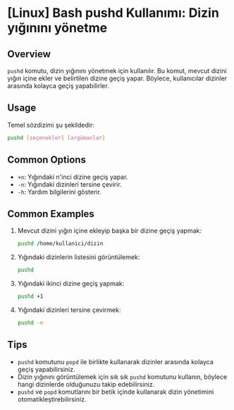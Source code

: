 # [Linux] Bash pushd Kullanımı: Dizin yığınını yönetme

## Overview
`pushd` komutu, dizin yığınını yönetmek için kullanılır. Bu komut, mevcut dizini yığın içine ekler ve belirtilen dizine geçiş yapar. Böylece, kullanıcılar dizinler arasında kolayca geçiş yapabilirler.

## Usage
Temel sözdizimi şu şekildedir:
```bash
pushd [seçenekler] [argümanlar]
```

## Common Options
- `+n`: Yığındaki n'inci dizine geçiş yapar.
- `-n`: Yığındaki dizinleri tersine çevirir.
- `-h`: Yardım bilgilerini gösterir.

## Common Examples
1. Mevcut dizini yığın içine ekleyip başka bir dizine geçiş yapmak:
   ```bash
   pushd /home/kullanici/dizin
   ```

2. Yığındaki dizinlerin listesini görüntülemek:
   ```bash
   pushd
   ```

3. Yığındaki ikinci dizine geçiş yapmak:
   ```bash
   pushd +1
   ```

4. Yığındaki dizinleri tersine çevirmek:
   ```bash
   pushd -n
   ```

## Tips
- `pushd` komutunu `popd` ile birlikte kullanarak dizinler arasında kolayca geçiş yapabilirsiniz.
- Dizin yığınını görüntülemek için sık sık `pushd` komutunu kullanın, böylece hangi dizinlerde olduğunuzu takip edebilirsiniz.
- `pushd` ve `popd` komutlarını bir betik içinde kullanarak dizin yönetimini otomatikleştirebilirsiniz.
